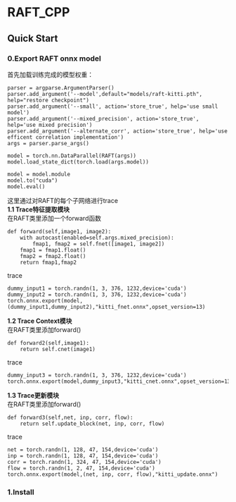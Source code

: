 # RAFT_CPP



## Quick Start
### 0.Export RAFT onnx model
首先加载训练完成的模型权重：
```
parser = argparse.ArgumentParser()
parser.add_argument('--model',default="models/raft-kitti.pth", help="restore checkpoint")
parser.add_argument('--small', action='store_true', help='use small model')
parser.add_argument('--mixed_precision', action='store_true', help='use mixed precision')
parser.add_argument('--alternate_corr', action='store_true', help='use efficent correlation implementation')
args = parser.parse_args()

model = torch.nn.DataParallel(RAFT(args))
model.load_state_dict(torch.load(args.model))

model = model.module
model.to("cuda")
model.eval()
```
这里通过对RAFT的每个子网络进行trace  
**1.1 Trace特征提取模块**  
在RAFT类里添加一个forward函数
```
def forward(self,image1, image2):
    with autocast(enabled=self.args.mixed_precision):
        fmap1, fmap2 = self.fnet([image1, image2])
    fmap1 = fmap1.float()
    fmap2 = fmap2.float()
    return fmap1,fmap2
```
trace
```
dummy_input1 = torch.randn(1, 3, 376, 1232,device='cuda')
dummy_input2 = torch.randn(1, 3, 376, 1232,device='cuda')
torch.onnx.export(model,(dummy_input1,dummy_input2),"kitti_fnet.onnx",opset_version=13)
```
**1.2 Trace Context模块**   
在RAFT类里添加forward()
```
def forward2(self,image1):
    return self.cnet(image1)
```
trace
```
dummy_input3 = torch.randn(1, 3, 376, 1232,device='cuda')
torch.onnx.export(model,dummy_input3,"kitti_cnet.onnx",opset_version=13)
```
**1.3 Trace更新模块**   
在RAFT类里添加forward()
```
def forward3(self,net, inp, corr, flow):
    return self.update_block(net, inp, corr, flow)
```
trace
```
net = torch.randn(1, 128, 47, 154,device='cuda')
inp = torch.randn(1, 128, 47, 154,device='cuda')
corr = torch.randn(1, 324, 47, 154,device='cuda')
flow = torch.randn(1, 2, 47, 154,device='cuda')
torch.onnx.export(model,(net, inp, corr, flow),"kitti_update.onnx")
```



### 1.Install
```

```


